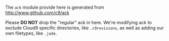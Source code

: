 The `ack` module provide here is generated from http://www.github.com/c9/ack

Please **DO NOT** drop the "regular" ack in here. We're modifying ack
to exclude Cloud9 specific directories, like `.c9revisions`, as well as
adding our own filetypes, like `.jade`.